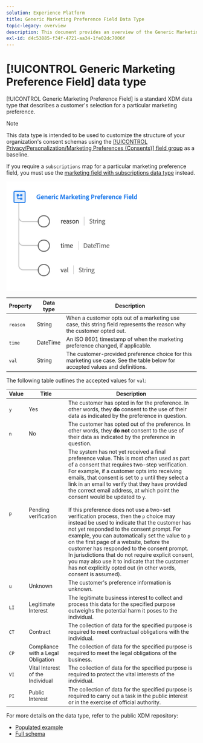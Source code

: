 ```yaml
---
solution: Experience Platform
title: Generic Marketing Preference Field Data Type
topic-legacy: overview
description: This document provides an overview of the Generic Marketing Preference Field XDM data type.
exl-id: d4c53885-f34f-4721-aa34-1fe02dc7006f
---
```

# [!UICONTROL Generic Marketing Preference Field] data type

[!UICONTROL Generic Marketing Preference Field] is a standard XDM data type that describes a customer's selection for a particular marketing preference.

>[!NOTE]
>
>This data type is intended to be used to customize the structure of your organization's consent schemas using the [[!UICONTROL Privacy/Personalization/Marketing Preferences (Consents)] field group](../field-groups/profile/consents.md) as a baseline.
>
>If you require a `subscriptions` map for a particular marketing preference field, you must use the [marketing field with subscriptions data type](./marketing-field-subscriptions.md) instead.

![](../images/data-types/marketing-field.png)

| Property | Data type | Description |
| --- | --- | --- |
| `reason` | String | When a customer opts out of a marketing use case, this string field represents the reason why the customer opted out. |
| `time` | DateTime | An ISO 8601 timestamp of when the marketing preference changed, if applicable. |
| `val` | String | The customer-provided preference choice for this marketing use case. See the table below for accepted values and definitions. |

The following table outlines the accepted values for `val`:

| Value | Title|  Description |
| --- | --- | --- |
| `y` | Yes | The customer has opted in for the preference. In other words, they **do** consent to the use of their data as indicated by the preference in question. |
| `n` | No | The customer has opted out of the preference. In other words, they **do not** consent to the use of their data as indicated by the preference in question. |
| `p` | Pending verification  | The system has not yet received a final preference value. This is most often used as part of a consent that requires two-step verification. For example, if a customer opts into receiving emails, that consent is set to `p` until they select a link in an email to verify that they have provided the correct email address, at which point the consent would be updated to `y`.<br><br>If this preference does not use a two-set verification process, then the `p` choice may instead be used to indicate that the customer has not yet responded to the consent prompt. For example, you can automatically set the value to `p` on the first page of a website, before the customer has responded to the consent prompt. In jurisdictions that do not require explicit consent, you may also use it to indicate that the customer has not explicitly opted out (in other words, consent is assumed). |
| `u` | Unknown | The customer's preference information is unknown. |
| `LI` | Legitimate Interest | The legitimate business interest to collect and process this data for the specified purpose outweighs the potential harm it poses to the individual. |
| `CT` | Contract | The collection of data for the specified purpose is required to meet contractual obligations with the individual. |
| `CP` | Compliance with a Legal Obligation | The collection of data for the specified purpose is required to meet the legal obligations of the business. |
| `VI` | Vital Interest of the Individual | The collection of data for the specified purpose is required to protect the vital interests of the individual. |
| `PI` | Public Interest | The collection of data for the specified purpose is required to carry out a task in the public interest or in the exercise of official authority. |

For more details on the data type, refer to the public XDM repository:

* [Populated example](https://github.com/adobe/xdm/blob/master/components/datatypes/consent/marketing-field-basic.example.1.json)
* [Full schema](https://github.com/adobe/xdm/blob/master/components/datatypes/consent/marketing-field-basic.schema.json)
